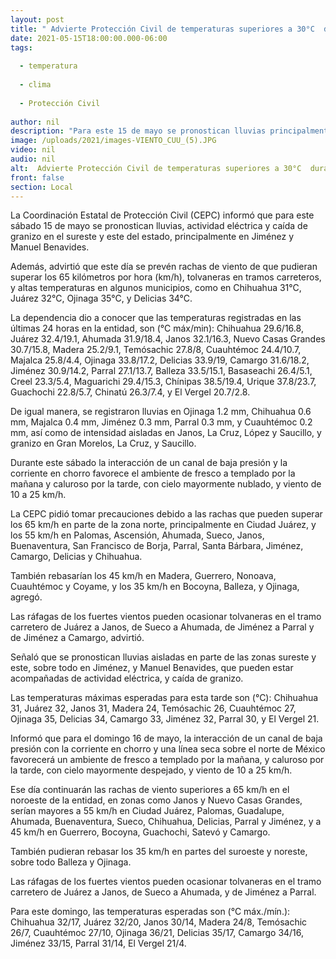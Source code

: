 ```yaml
---
layout: post
title: " Advierte Protección Civil de temperaturas superiores a 30°C  durante sábado y domingo"
date: 2021-05-15T18:00:00.000-06:00
tags:
  
  - temperatura
  
  - clima
  
  - Protección Civil
  
author: nil
description: "Para este 15 de mayo se pronostican lluvias principalmente en Jiménez y Manuel Benavides, con actividad eléctrica y caída de granizo; alerta por rachas de viento de hasta 65 km/h y tolvaneras en tramos carreteros"
image: /uploads/2021/images-VIENTO_CUU_(5).JPG
video: nil
audio: nil
alt:  Advierte Protección Civil de temperaturas superiores a 30°C  durante sábado y domingo
front: false
section: Local
---
```


La Coordinación Estatal de Protección Civil (CEPC) informó que para este sábado 15 de mayo se pronostican lluvias, actividad eléctrica y caída de granizo en el sureste y este del estado, principalmente en Jiménez y Manuel Benavides.

 

Además, advirtió que este día se prevén rachas de viento de que pudieran superar los 65 kilómetros por hora (km/h), tolvaneras en tramos carreteros, y altas temperaturas en algunos municipios, como en Chihuahua 31°C, Juárez 32°C, Ojinaga 35°C, y Delicias 34°C.

 

La dependencia dio a conocer que las temperaturas registradas en las últimas 24 horas en la entidad, son (°C máx/min): Chihuahua 29.6/16.8, Juárez 32.4/19.1, Ahumada 31.9/18.4, Janos 32.1/16.3, Nuevo Casas Grandes 30.7/15.8, Madera 25.2/9.1, Temósachic 27.8/8, Cuauhtémoc 24.4/10.7, Majalca 25.8/4.4, Ojinaga 33.8/17.2, Delicias 33.9/19, Camargo 31.6/18.2, Jiménez 30.9/14.2, Parral 27.1/13.7, Balleza 33.5/15.1, Basaseachi 26.4/5.1, Creel 23.3/5.4, Maguarichi 29.4/15.3, Chínipas 38.5/19.4, Urique 37.8/23.7, Guachochi 22.8/5.7, Chinatú 26.3/7.4, y El Vergel 20.7/2.8.

 

De igual manera, se registraron lluvias en Ojinaga 1.2 mm, Chihuahua 0.6 mm, Majalca 0.4 mm, Jiménez 0.3 mm, Parral 0.3 mm, y Cuauhtémoc 0.2 mm, así como de intensidad aisladas en  Janos, La Cruz, López y Saucillo, y granizo en Gran Morelos, La Cruz, y Saucillo.

 

Durante este sábado la interacción de un canal de baja presión y la corriente en chorro favorece el ambiente de fresco a templado por la mañana y caluroso por la tarde, con cielo mayormente nublado, y viento de 10 a 25 km/h.

 

La CEPC pidió tomar precauciones debido a las rachas que pueden superar los 65 km/h en parte de la zona norte, principalmente en Ciudad Juárez, y los 55 km/h en Palomas, Ascensión, Ahumada, Sueco, Janos, Buenaventura, San Francisco de Borja, Parral, Santa Bárbara, Jiménez, Camargo, Delicias y Chihuahua.

 

También rebasarían los 45 km/h en Madera, Guerrero, Nonoava, Cuauhtémoc y Coyame, y los 35 km/h en Bocoyna, Balleza, y Ojinaga, agregó.

 

Las ráfagas de los fuertes vientos pueden ocasionar tolvaneras en el tramo carretero de Juárez a Janos, de Sueco a Ahumada, de Jiménez a Parral y de Jiménez a Camargo, advirtió.

 

Señaló que se pronostican lluvias aisladas en parte de las zonas sureste y este, sobre todo en Jiménez, y Manuel Benavides, que pueden estar acompañadas de actividad eléctrica, y caída de granizo.

 

Las temperaturas máximas esperadas para esta tarde son (°C): Chihuahua 31, Juárez 32, Janos 31, Madera 24, Temósachic 26, Cuauhtémoc 27, Ojinaga 35, Delicias 34, Camargo 33, Jiménez 32, Parral 30, y El Vergel 21.

 

Informó que para el domingo 16 de mayo, la interacción de un canal de baja presión con la corriente en chorro y una línea seca sobre el norte de México favorecerá un ambiente de fresco a templado por la mañana, y caluroso por la tarde, con cielo mayormente despejado, y viento de 10 a 25 km/h.

 

Ese día continuarán las rachas de viento superiores a 65 km/h en el noroeste de la entidad, en zonas como Janos y Nuevo Casas Grandes, serían mayores a 55 km/h en Ciudad Juárez, Palomas, Guadalupe, Ahumada, Buenaventura, Sueco, Chihuahua, Delicias, Parral y Jiménez, y a 45 km/h en Guerrero, Bocoyna, Guachochi, Satevó y Camargo.

 

También pudieran rebasar los 35 km/h en partes del suroeste y noreste, sobre todo Balleza y Ojinaga.

 

Las ráfagas de los fuertes vientos pueden ocasionar tolvaneras en el tramo carretero de Juárez a Janos, de Sueco a Ahumada, y de Jiménez a Parral.

 

Para este domingo, las temperaturas esperadas son (°C máx./mín.): Chihuahua 32/17, Juárez 32/20, Janos 30/14, Madera 24/8, Temósachic 26/7, Cuauhtémoc 27/10, Ojinaga 36/21, Delicias 35/17, Camargo 34/16, Jiménez 33/15, Parral 31/14, El Vergel 21/4.